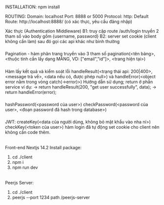 ###
INSTALLATION:
npm install

ROUTING:
Domain: localhost
Port: 8888 or 5000
Protocol: http:
Default Route: http://localhost:8888/ (có xác thực, yêu cầu đăng nhập)

Xác thực (Authentication Middleware)
B1: truy cập route /auth/login truyền 2 tham số vào body gồm {username, password}
B2: server set cookie (client không cần làm) sau đó gọi các api khác như bình thường

#####
Pagination - hàm phân trang truyền vào 3 tham số pagination(<tên bảng>, <thuộc tính cần lấy dạng MẢNG, VD: ["email","id"]>, <trang hiện tại>)

#####
Hàm lấy kết quả và kiểm soát lỗi handleResult(<trạng thái api: 200|400>, <message trả về>, <data nếu có, được phép null>) và 
handleError(<object error nằm trong vòng catch(->error)>)
Hướng dẫn sử dụng;
return ở phần service
ví dụ: 
    -> return handleResult(200, "get user successfully", data);
    -> return handleError(error);

#####
hashPassword(<password của user>)
checkPassword(<password của user>, <đoạn password đã hash trong database>)

#####
JWT: createKey(<data của người dùng, không bỏ mật khẩu vào nha ní>)
checkKey(<token của user>)
hàm login đã tự động set cookie cho client nên không cần code thêm.

######
Front-end
Nextjs 14.2
Install package: 
1. cd ./client
2.  npm i
3. npm run dev

######
Peerjs Server:
1. cd ./client
2. peerjs --port 1234 path /peerjs-server